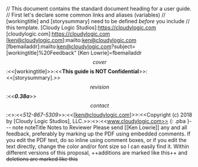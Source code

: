 // This document contains the standard document heading for a user guide.
// First let's declare some common links and aliases (variables)
// [workingtitle] and [storysummary] need to be defined *before* you include
// this template.
[Cloudy Logic Studios]:https://cloudylogic.com
[cloudylogic.com]:https://cloudylogic.com
[ken@cloudylogic.com]:mailto:ken@cloudylogic.com
[fbemailaddr]:mailto:ken@cloudylogic.com?subject=[workingtitle]%20Feedback"
[Ken Lowrie]=fbemailaddr
$$cover$$:<<[workingtitle]>>:<<**This guide is NOT Confidential**>>:<<[storysummary].>>
$$revision$$:<<***0.38a***>>
$$contact$$:<<Ken Lowrie>>:<<*512-867-5309*>>:<<[ken@cloudylogic.com]>>:<<Copyright (c) 2018 by [Cloudy Logic Studios], LLC.>>:<<All Rights Reserved.>>:<<www.cloudylogic.com>>
{: .pba }--- note noteTitle Notes to Reviewer
    Please send &#91;[Ken Lowrie]&#93; any and all feedback, preferably by marking up the PDF using embedded comments. If you edit the PDF text, do so inline using comment boxes, or if you edit the text directly, change the color and/or font size so I can easily find it. Within different versions of this proposal, ++additions are marked like this++ and ~~deletions are marked like this~~
